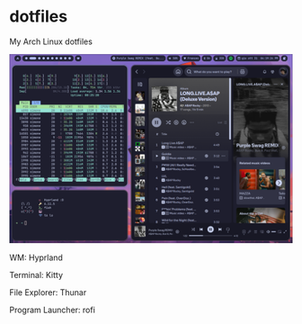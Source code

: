 # dotfiles
My Arch Linux dotfiles

![](screenshot.png)

WM: Hyprland

Terminal: Kitty

File Explorer: Thunar

Program Launcher: rofi
